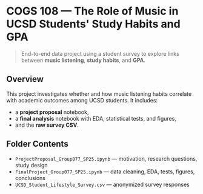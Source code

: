 # COGS 108 — The Role of Music in UCSD Students' Study Habits and GPA

> End-to-end data project using a student survey to explore links between **music listening**, **study habits**, and **GPA**.

## Overview
This project investigates whether and how music listening habits correlate with academic outcomes among UCSD students. It includes:
- a **project proposal** notebook,
- a **final analysis** notebook with EDA, statistical tests, and figures,
- and the **raw survey CSV**.

## Folder Contents
- `ProjectProposal_Group077_SP25.ipynb` — motivation, research questions, study design
- `FinalProject_Group077_SP25.ipynb` — data cleaning, EDA, tests, figures, conclusions
- `UCSD_Student_Lifestyle_Survey.csv` — anonymized survey responses

